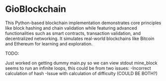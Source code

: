 # GioBlockchain
This Python-based blockchain implementation demonstrates core principles like block hashing and chain validation while featuring advanced functionalities such as smart contracts, transaction validation, and decentralized networking. It simulates real-world blockchains like Bitcoin and Ethereum for learning and exploration.


TODO:

Just worked on getting dummy main.py so we can view stdout
mine_block seems to run an infinite loops, this could be from two issues:
    -Incorrect calculation of hash
    -Issue with calculation of difficulty
        (COULD BE BOTH?)
